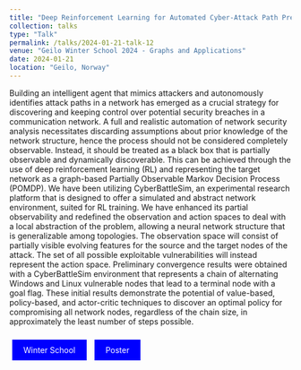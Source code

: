 ```yaml
---
title: "Deep Reinforcement Learning for Automated Cyber-Attack Path Prediction in Communication Networks"
collection: talks
type: "Talk"
permalink: /talks/2024-01-21-talk-12
venue: "Geilo Winter School 2024 - Graphs and Applications"
date: 2024-01-21
location: "Geilo, Norway"
---
```


Building an intelligent agent that mimics attackers and autonomously identifies attack paths in a network has emerged as a crucial strategy for discovering and keeping control over potential security breaches in a communication network. A full and realistic automation of network security analysis necessitates discarding assumptions about prior knowledge of the network structure, hence the process should not be considered completely observable. Instead, it should be treated as a black box that is partially observable and dynamically discoverable. This can be achieved through the use of deep reinforcement learning (RL) and representing the target network as a graph-based Partially Observable Markov Decision Process (POMDP). We have been utilizing CyberBattleSim, an experimental research platform that is designed to offer a simulated and abstract network environment, suited for RL training. We have enhanced its partial observability and redefined the observation and action spaces to deal with a local abstraction of the problem, allowing a neural network structure that is generalizable among topologies. The observation space will consist of partially visible evolving features for the source and the target nodes of the attack. The set of all possible exploitable vulnerabilities will instead represent the action space. Preliminary convergence results were obtained with a CyberBattleSim environment that represents a chain of alternating Windows and Linux vulnerable nodes that lead to a terminal node with a goal flag. These initial results demonstrate the potential of value-based, policy-based, and actor-critic techniques to discover an optimal policy for compromising all network nodes, regardless of the chain size, in approximately the least number of steps possible.

<a href="https://www.sintef.no/projectweb/geilowinterschool/" style="background-color: blue; color: white; padding: 10px 20px; text-align: center; text-decoration: none; display: inline-block; margin: 10px 5px; cursor: pointer;">Winter School</a>
<a href="https://hal.science/hal-04462876" style="background-color: blue; color: white; padding: 10px 20px; text-align: center; text-decoration: none; display: inline-block; margin: 10px 5px; cursor: pointer;">Poster</a>

